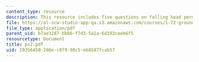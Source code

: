 ```yaml
---
content_type: resource
description: This resource includes five questions on falling head permeameter.
file: https://ol-ocw-studio-app-qa.s3.amazonaws.com/courses/1-72-groundwater-hydrology-fall-2005/19356450286ec8f990c5e68587fcab57_ps2.pdf
file_type: application/pdf
parent_uid: b7ae3287-bb66-f7d3-5a1a-6d192ceeb6f5
resourcetype: Document
title: ps2.pdf
uid: 19356450-286e-c8f9-90c5-e68587fcab57
---
```


